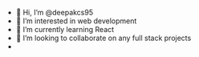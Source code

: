- 👋 Hi, I’m @deepakcs95
- 👀 I’m interested in web development 
- 🌱 I’m currently learning React
- 💞️ I’m looking to collaborate on any full stack projects 
- 

<!---
deepakcs95/deepakcs95 is a ✨ special ✨ repository because its `README.md` (this file) appears on your GitHub profile.
You can click the Preview link to take a look at your changes.
--->
